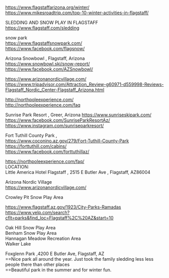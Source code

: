 



 
https://www.flagstaffarizona.org/winter/     
https://www.mikesroadtrip.com/top-10-winter-activities-in-flagstaff/    
     
SLEDDING AND SNOW PLAY IN FLAGSTAFF     
https://www.flagstaff.com/sledding         
     
snow park       
https://www.flagstaffsnowpark.com/     
https://www.facebook.com/flagsnow/     


Arizona Snowbowl ,  Flagstaff, Arizona    
https://www.snowbowl.ski/snow-report/    
https://www.facebook.com/AZSnowbowl/    

https://www.arizonanordicvillage.com/    
https://www.tripadvisor.com/Attraction_Review-g60971-d559998-Reviews-Flagstaff_Nordic_Center-Flagstaff_Arizona.html     

http://northpoleexperience.com/     
http://northpoleexperience.com/faq     



Sunrise Park Resort ,  Greer, Arizona
https://www.sunriseskipark.com/      
https://www.facebook.com/SunriseParkResortAz/   
https://www.instagram.com/sunriseparkresort/    


Fort Tuthill County Park    ,       
https://www.coconino.az.gov/279/Fort-Tuthill-County-Park      
https://forttuthill.com/cabins/   
https://www.facebook.com/forttuthillaz/     

https://northpoleexperience.com/faq/     
LOCATION:     
Little America Hotel Flagstaff ,  2515 E Butler Ave , Flagstaff, AZ86004        


Arizona Nordic Village    
https://www.arizonanordicvillage.com/     

Crowley Pit Snow Play Area   


https://www.flagstaff.az.gov/1923/City-Parks-Ramadas   
https://www.yelp.com/search?cflt=parks&find_loc=Flagstaff%2C%20AZ&start=10     

Oak Hill Snow Play Area    
Benham Snow Play Area    
Hannagan Meadow Recreation Area      
Walker Lake     

Foxglenn Park  ,4200 E Butler Ave, Flagstaff, AZ      
 ==Nice park all around the year. Just took the family sledding less less people there than other places    
 ==Beautiful park in the summer and for winter fun.    
 
 
 
   



